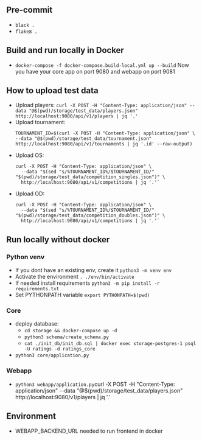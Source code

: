 ## Pre-commit
- `black .`
- `flake8 .`

## Build and run locally in Docker
- `docker-compose -f docker-compose.build-local.yml up --build`
  Now you have your core app on port 9080 and webapp on port 9081

## How to upload test data
- Upload players: `curl -X POST -H "Content-Type: application/json" --data "@$(pwd)/storage/test_data/players.json" http://localhost:9080/api/v1/players | jq '.'`
- Upload tournament:
  ```
  TOURNAMENT_ID=$(curl -X POST -H "Content-Type: application/json" \
  --data "@$(pwd)/storage/test_data/tournament.json" http://localhost:9080/api/v1/tournaments | jq '.id' --raw-output)
  ```
- Upload OS:
  ```
  curl -X POST -H "Content-Type: application/json" \
    --data "$(sed "s/%TOURNAMENT_ID%/$TOURNAMENT_ID/" "$(pwd)/storage/test_data/competition_singles.json")" \
    http://localhost:9080/api/v1/competitions | jq '.'`
  ```
- Upload OD:
  ```
  curl -X POST -H "Content-Type: application/json" \
    --data "$(sed "s/%TOURNAMENT_ID%/$TOURNAMENT_ID/" "$(pwd)/storage/test_data/competition_doubles.json")" \
    http://localhost:9080/api/v1/competitions | jq '.'`
  ```

## Run locally without docker

### Python venv
- If you dont have an existing env, create it `python3 -m venv env`
- Activate the environment `. ./env/bin/activate`
- If needed install requirements `python3 -m pip install -r requirements.txt`
- Set PYTHONPATH variable `export PYTHONPATH=$(pwd)`

### Core
- deploy database:
    - `cd storage && docker-compose up -d`
    - `python3 schema/create_schema.py`
    - `cat ./init_db/init_db.sql | docker exec storage-postgres-1 psql -U ratings -d ratings_core`
- `python3 core/application.py`

### Webapp
- `python3 webapp/application.py`curl -X POST -H "Content-Type: application/json" --data "@$(pwd)/storage/test_data/players.json" http://localhost:9080/v1/players | jq '.'

## Environment
- WEBAPP_BACKEND_URL needed to run frontend in docker
